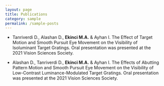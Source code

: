 ```yaml
---
layout: page
title: Publications
category: sample
permalink: /sample-posts
---
```



* Tanriverdi D., Alashan D., **Ekinci M.A.** & Ayhan I. The Effect of Target Motion and Smooth Pursuit Eye Movement on the Visibility of Isoluminant Target Gratings. Oral presentation was presented at the 2021 Vision Sciences Society.

* Alashan D., Tanriverdi D., **Ekinci M.A.** & Ayhan I. The Effects of Abutting Pattern Motion and Smooth Pursuit Eye Movement on the Visibility of Low-Contrast Luminance-Modulated Target Gratings. Oral presentation was presented at the 2021 Vision Sciences Society.
